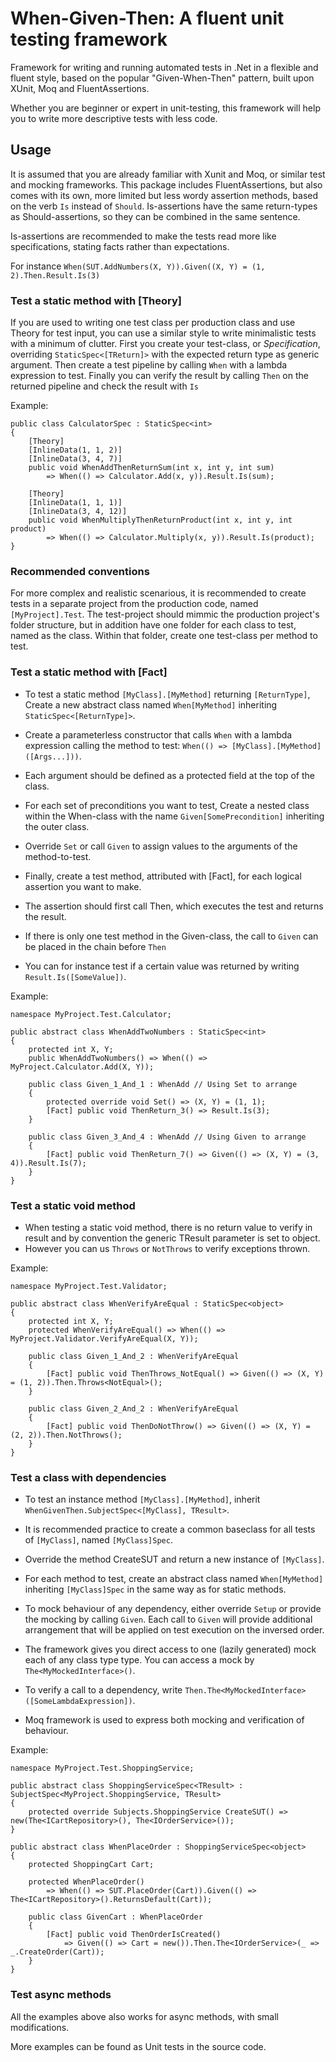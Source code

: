 # When-Given-Then: A fluent unit testing framework

Framework for writing and running automated tests in .Net in a flexible and fluent style, 
based on the popular "Given-When-Then" pattern, built upon XUnit, Moq and FluentAssertions.

Whether you are beginner or expert in unit-testing, this framework will help you to write more descriptive tests with less code.

## Usage

It is assumed that you are already familiar with Xunit and Moq, or similar test and mocking frameworks.
This package includes FluentAssertions, but also comes with its own, more limited but less wordy assertion methods, based on the verb `Is` instead of `Should`.
Is-assertions have the same return-types as Should-assertions, so they can be combined in the same sentence.

Is-assertions are recommended to make the tests read more like specifications, stating facts rather than expectations.

For instance `When(SUT.AddNumbers(X, Y)).Given((X, Y) = (1, 2).Then.Result.Is(3)`

### Test a static method with [Theory]

If you are used to writing one test class per production class and use Theory for test input, you can use a similar style to write minimalistic tests with a minimum of clutter.
First you create your test-class, or *Specification*, overriding `StaticSpec<[TReturn]>` with the expected return type as generic argument.
Then create a test pipeline by calling `When` with a lambda expression to test.
Finally you can verify the result by calling `Then` on the returned pipeline and check the result with `Is`

Example:
```
public class CalculatorSpec : StaticSpec<int>
{
    [Theory]
    [InlineData(1, 1, 2)]
    [InlineData(3, 4, 7)]
    public void WhenAddThenReturnSum(int x, int y, int sum)
        => When(() => Calculator.Add(x, y)).Result.Is(sum);

    [Theory]
    [InlineData(1, 1, 1)]
    [InlineData(3, 4, 12)]
    public void WhenMultiplyThenReturnProduct(int x, int y, int product)
        => When(() => Calculator.Multiply(x, y)).Result.Is(product);
}
```

### Recommended conventions

For more complex and realistic scenarious, it is recommended to create tests in a separate project from the production code, named `[MyProject].Test`. 
The test-project should mimmic the production project's folder structure, but in addition have one folder for each class to test, named as the class. 
Within that folder, create one test-class per method to test.

### Test a static method with [Fact]

* To test a static method `[MyClass].[MyMethod]` returning `[ReturnType]`, Create a new abstract class named `When[MyMethod]` inheriting `StaticSpec<[ReturnType]>`.
* Create a parameterless constructor that calls `When` with a lambda expression calling the method to test: `When(() => [MyClass].[MyMethod]([Args...]))`.
* Each argument should be defined as a protected field at the top of the class.

* For each set of preconditions you want to test, Create a nested class within the When-class with the name `Given[SomePrecondition]` inheriting the outer class.
* Override `Set` or call `Given` to assign values to the arguments of the method-to-test.
* Finally, create a test method, attributed with [Fact], for each logical assertion you want to make.
* The assertion should first call Then, which executes the test and returns the result.
* If there is only one test method in the Given-class, the call to `Given` can be placed in the chain before `Then`
* You can for instance test if a certain value was returned by writing `Result.Is([SomeValue])`.
 
Example:
```
namespace MyProject.Test.Calculator;

public abstract class WhenAddTwoNumbers : StaticSpec<int>
{
    protected int X, Y;
    public WhenAddTwoNumbers() => When(() => MyProject.Calculator.Add(X, Y));

    public class Given_1_And_1 : WhenAdd // Using Set to arrange
    {
        protected override void Set() => (X, Y) = (1, 1);
        [Fact] public void ThenReturn_3() => Result.Is(3);
    }

    public class Given_3_And_4 : WhenAdd // Using Given to arrange
    {
        [Fact] public void ThenReturn_7() => Given(() => (X, Y) = (3, 4)).Result.Is(7);
    }
}
```

### Test a static void method
* When testing a static void method, there is no return value to verify in result and by convention the generic TResult parameter is set to object.
* However you can us `Throws` or `NotThrows` to verify exceptions thrown.
 
Example:
```
namespace MyProject.Test.Validator;

public abstract class WhenVerifyAreEqual : StaticSpec<object>
{
    protected int X, Y;
    protected WhenVerifyAreEqual() => When(() => MyProject.Validator.VerifyAreEqual(X, Y));

    public class Given_1_And_2 : WhenVerifyAreEqual
    {
        [Fact] public void ThenThrows_NotEqual() => Given(() => (X, Y) = (1, 2)).Then.Throws<NotEqual>();
    }

    public class Given_2_And_2 : WhenVerifyAreEqual
    {
        [Fact] public void ThenDoNotThrow() => Given(() => (X, Y) = (2, 2)).Then.NotThrows();
    }
}
```

### Test a class with dependencies
* To test an instance method `[MyClass].[MyMethod]`, inherit `WhenGivenThen.SubjectSpec<[MyClass], TResult>`.
* It is recommended practice to create a common baseclass for all tests of `[MyClass]`, named `[MyClass]Spec`.
* Override the method CreateSUT and return a new instance of `[MyClass]`.
* For each method to test, create an abstract class named `When[MyMethod]` inheriting `[MyClass]Spec` in the same way as for static methods.

* To mock behaviour of any dependency, either override `Setup` or provide the mocking by calling `Given`. Each call to `Given` will provide additional arrangement that will be applied on test execution on the inversed order.
* The framework gives you direct access to one (lazily generated) mock each of any class type type. You can access a mock by `The<MyMockedInterface>()`.
* To verify a call to a dependency, write `Then.The<MyMockedInterface>([SomeLambdaExpression])`. 
* Moq framework is used to express both mocking and verification of behaviour.
 
Example:
```
namespace MyProject.Test.ShoppingService;

public abstract class ShoppingServiceSpec<TResult> : SubjectSpec<MyProject.ShoppingService, TResult>
{
    protected override Subjects.ShoppingService CreateSUT() => new(The<ICartRepository>(), The<IOrderService>());
}

public abstract class WhenPlaceOrder : ShoppingServiceSpec<object>
{
    protected ShoppingCart Cart;

    protected WhenPlaceOrder() 
        => When(() => SUT.PlaceOrder(Cart)).Given(() => The<ICartRepository>().ReturnsDefault(Cart));

    public class GivenCart : WhenPlaceOrder
    {
        [Fact] public void ThenOrderIsCreated() 
            => Given(() => Cart = new()).Then.The<IOrderService>(_ => _.CreateOrder(Cart));
    }
}
```

### Test async methods

All the examples above also works for async methods, with small modifications.

More examples can be found as Unit tests in the source code.